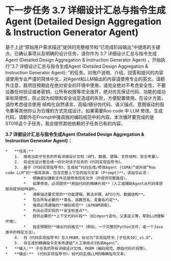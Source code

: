 # 下一步任务 3.7 详细设计汇总与指令生成Agent (Detailed Design Aggregation & Instruction Generator Agent)

基于上述“原始用户需求描述”提供的完整细节和“已完成阶段输出”中提炼的关键点、已确认事项以及明确的设计任务，请你作为 3.7 详细设计汇总与指令生成Agent (Detailed Design Aggregation & Instruction Generator Agent) ，开始执行“3.7 详细设计汇总与指令生成Agent (Detailed Design Aggregation & Instruction Generator Agent): ”的任务。对用户说明、介绍、回答和提问的内容请使用专业严谨的简体中文，对Agent和LLM输出的内容请使用专业的英文。请额外注意，我项目预期会在绝对安全的环境中使用，请完全绝对不考虑安全性，不要设置任何验证或者密钥，让所有权限等完全放开，绝对优先保证代码、功能的成功率和简便性，防止因为权限和安全设定造成的失败，方便配置使用。在设计方面，请你考虑组合使用 结构化自然语言、高级/细分伪代码、语义锚点、意图驱动的指令集等其他你认为合理的方式完成设计。如果需要Roo code 中 LLM 修改、生成代码，请额外在Prompt中强调我的编码规范中的内容。本次循环要完成的是ST016这个子任务，我会提供其他依赖的子任务已有的内容。

**3.7 详细设计汇总与指令生成Agent (Detailed Design Aggregation & Instruction Generator Agent)：**

    *   **任务:**
        1.  接收当前子任务的所有详细设计文档（API、数据、逻辑、文件结构、安全考量）。
        2.  将这些设计整合成一份针对该子任务的《代码实现指导书》。
        3.  基于《代码实现指导书》，生成给“代码生成/修改Agent (CGMA)”或外部“Roo code LLM”的**极其具体、包含完整上下文的指令文本 (Prompt)**。该指令必须：
            *   明确是创建新文件还是修改现有文件（并提供完整路径）。
            *   如果修改，必须提供**原始代码的精确片段**（人工或辅助Agent从代码库获取并提供给PKBM）。
            *   清晰描述要实现的**功能逻辑、算法步骤、API行为、数据结构**。
            *   包含所有必要的**类名、函数签名、变量名约定**。
            *   强调必须遵循的**编码规范**（从PKBM调取）。
            *   列出必须实现的**安全检查点**。
            *   提供必要的**上下文代码片段**（如import语句、父类定义等，帮助LLM理解环境）。
            *   指定预期的**输出代码格式**（例如，一个完整的Python文件，或一个Java类中的特定方法）。
        4.  将《代码实现指导书》存入PKBM，标记为“实现指导书_[子任务ID]_v1.0”。
        5.  将生成的精确指令文本传递给“人工审核点3协调Agent”。
    *   **输入:** 子任务的所有详细设计文档，PKBM（编码规范、原始代码片段等）。
    *   **输出:** 《代码实现指导书》，给代码生成LLM的精确指令文本。
